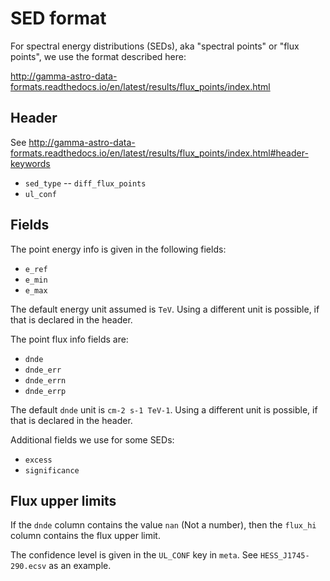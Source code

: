 # SED format

For spectral energy distributions (SEDs), aka "spectral points"
or "flux points", we use the format described here:

http://gamma-astro-data-formats.readthedocs.io/en/latest/results/flux_points/index.html

## Header


See http://gamma-astro-data-formats.readthedocs.io/en/latest/results/flux_points/index.html#header-keywords

- `sed_type` -- `diff_flux_points`
- `ul_conf`

## Fields

The point energy info is given in the following fields:
 
- `e_ref`
- `e_min`
- `e_max`

The default energy unit assumed is `TeV`. 
Using a different unit is possible, if that is declared in the header.

The point flux info fields are:

- `dnde`
- `dnde_err`
- `dnde_errn`
- `dnde_errp`

The default `dnde` unit is `cm-2 s-1 TeV-1`.
Using a different unit is possible, if that is declared in the header.

Additional fields we use for some SEDs:

- `excess`
- `significance`

## Flux upper limits

If the `dnde` column contains the value `nan` (Not a number),
then the `flux_hi` column contains the flux upper limit.

The confidence level is given in the `UL_CONF` key in `meta`.
See `HESS_J1745-290.ecsv` as an example.